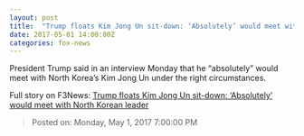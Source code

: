 ```yaml
---
layout: post
title:  "Trump floats Kim Jong Un sit-down: ‘Absolutely’ would meet with North Korean leader"
date: 2017-05-01 14:00:00Z
categories: fox-news
---
```


President Trump said in an interview Monday that he “absolutely” would meet with North Korea’s Kim Jong Un under the right circumstances.


Full story on F3News: [Trump floats Kim Jong Un sit-down: ‘Absolutely’ would meet with North Korean leader](http://www.f3nws.com/n/NvCDAD)

> Posted on: Monday, May 1, 2017 7:00:00 PM
